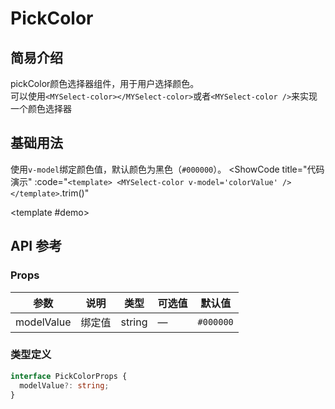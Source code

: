 # PickColor
## 简易介绍
pickColor颜色选择器组件，用于用户选择颜色。<br />
可以使用`<MYSelect-color></MYSelect-color>`或者`<MYSelect-color />`来实现一个颜色选择器

## 基础用法
使用`v-model`绑定颜色值，默认颜色为黑色（`#000000`）。
<ShowCode
  title="代码演示"
  :code="`
<template>
    <MYSelect-color v-model='colorValue' />
</template>
  `.trim()"
>
  <template #demo>
      <ClientOnly>
    <MYSelect-color v-model="colorValue" />
        </ClientOnly>
  </template>
</ShowCode>

## API 参考

### Props
| 参数        | 说明         | 类型     | 可选值                              | 默认值  |
|------------|-------------|---------|-----------------------------------|--------|
| modelValue | 绑定值       | string  | —                               | `#000000` |

### 类型定义
```typescript
interface PickColorProps {
  modelValue?: string;
}
```
<script setup> 
import { ref, onMounted } from 'vue'
import MYSelectColor from '../../packages/components/pickColor/src/pickColor.vue'
import { useColorUtils } from '../../packages/hooks/useColorUtils'

const colorValue = ref('#409EFF')

// ✅ 完全移除 watch，只用 onMounted
onMounted(() => {
  const { applyGlobalColor } = useColorUtils()
  applyGlobalColor(colorValue.value, '--global-primary-color')
})
</script>
